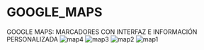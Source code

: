 # GOOGLE_MAPS
GOOGLE MAPS: MARCADORES CON INTERFAZ E INFORMACIÓN PERSONALIZADA
![map4](https://github.com/jazminmotauteq/GOOGLE_MAPS/assets/125316302/58bf82ed-9b52-4d53-b81b-aa65fee323d4)
![map3](https://github.com/jazminmotauteq/GOOGLE_MAPS/assets/125316302/2ec43e87-d31a-4b92-a66a-7700d90dad6d)
![map2](https://github.com/jazminmotauteq/GOOGLE_MAPS/assets/125316302/3ddd6bd1-48b2-4ef6-8df3-868ddd53c088)
![map1](https://github.com/jazminmotauteq/GOOGLE_MAPS/assets/125316302/8791ccce-2396-49e0-aa7c-fc2f6de9c1ed)

